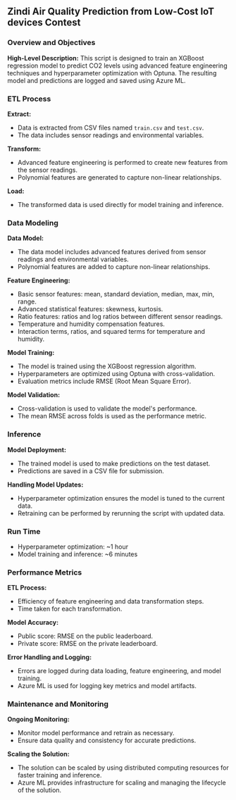## Zindi Air Quality Prediction from Low-Cost IoT devices Contest

### Overview and Objectives

**High-Level Description:**
This script is designed to train an XGBoost regression model to predict CO2 levels using advanced feature engineering techniques and hyperparameter optimization with Optuna. The resulting model and predictions are logged and saved using Azure ML.


### ETL Process

**Extract:**
- Data is extracted from CSV files named `train.csv` and `test.csv`.
- The data includes sensor readings and environmental variables.

**Transform:**
- Advanced feature engineering is performed to create new features from the sensor readings.
- Polynomial features are generated to capture non-linear relationships.

**Load:**
- The transformed data is used directly for model training and inference.

### Data Modeling

**Data Model:**
- The data model includes advanced features derived from sensor readings and environmental variables.
- Polynomial features are added to capture non-linear relationships.

**Feature Engineering:**
- Basic sensor features: mean, standard deviation, median, max, min, range.
- Advanced statistical features: skewness, kurtosis.
- Ratio features: ratios and log ratios between different sensor readings.
- Temperature and humidity compensation features.
- Interaction terms, ratios, and squared terms for temperature and humidity.

**Model Training:**
- The model is trained using the XGBoost regression algorithm.
- Hyperparameters are optimized using Optuna with cross-validation.
- Evaluation metrics include RMSE (Root Mean Square Error).

**Model Validation:**
- Cross-validation is used to validate the model's performance.
- The mean RMSE across folds is used as the performance metric.

### Inference

**Model Deployment:**
- The trained model is used to make predictions on the test dataset.
- Predictions are saved in a CSV file for submission.

**Handling Model Updates:**
- Hyperparameter optimization ensures the model is tuned to the current data.
- Retraining can be performed by rerunning the script with updated data.

### Run Time

- Hyperparameter optimization: ~1 hour
- Model training and inference: ~6 minutes

### Performance Metrics

**ETL Process:**
- Efficiency of feature engineering and data transformation steps.
- Time taken for each transformation.

**Model Accuracy:**
- Public score: RMSE on the public leaderboard.
- Private score: RMSE on the private leaderboard.

**Error Handling and Logging:**
- Errors are logged during data loading, feature engineering, and model training.
- Azure ML is used for logging key metrics and model artifacts.

### Maintenance and Monitoring

**Ongoing Monitoring:**
- Monitor model performance and retrain as necessary.
- Ensure data quality and consistency for accurate predictions.

**Scaling the Solution:**
- The solution can be scaled by using distributed computing resources for faster training and inference.
- Azure ML provides infrastructure for scaling and managing the lifecycle of the solution.

